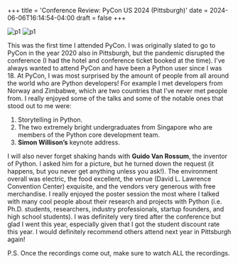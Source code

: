 +++
title = 'Conference Review: PyCon US 2024 (Pittsburgh)'
date = 2024-06-06T16:14:54-04:00
draft = false
+++

![p1](/blog/20240606_PyCon/standing.jpg)
![p1](/blog/20240606_PyCon/pittsburgh.jpg)

This was the first time I attended PyCon. I was originally slated to go to PyCon in the year 2020 also in Pittsburgh, but the pandemic disrupted the conference (I had the hotel and conference ticket booked at the time). I've always wanted to attend PyCon and have been a Python user since I was 18. At PyCon, I was most surprised by the amount of people from all around the world who are Python developers! For example I met developers from Norway and Zimbabwe, which are two countries that I’ve never met people from. I really enjoyed some of the talks and some of the notable ones that stood out to me were: 

1) Storytelling in Python.
2) The two extremely bright undergraduates from Singapore who are members of the Python core development team.
3) **Simon Willison’s** keynote address. 

I will also never forget shaking hands with **Guido Van Rossum**, the inventor of Python. I asked him for a picture, but he turned down the request (it happens, but you never get anything unless you ask!). The environment overall was electric, the food excellent, the venue (David L. Lawrence Convention Center) exquisite, and the vendors very generous with free merchandise. I really enjoyed the poster session the most where I talked with many cool people about their research and projects with Python (i.e. Ph.D. students, researchers, industry professionals, startup founders, and high school students). I was definitely very tired after the conference but glad I went this year, especially given that I got the student discount rate this year. I would definitely recommend others attend next year in Pittsburgh again!

P.S. Once the recordings come out, make sure to watch ALL the recordings.